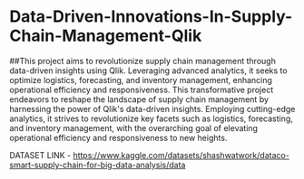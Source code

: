 # Data-Driven-Innovations-In-Supply-Chain-Management-Qlik
##This project aims to revolutionize supply chain management through data-driven insights using   Qlik. Leveraging advanced analytics, it seeks to optimize logistics, forecasting, and inventory management, enhancing operational efficiency and responsiveness. 
This transformative project endeavors to reshape the landscape of supply chain management by harnessing the power of Qlik's data-driven insights. Employing cutting-edge analytics, it strives to revolutionize key facets such as logistics, forecasting, and inventory management, with the overarching goal of elevating operational efficiency and responsiveness to new heights.

DATASET LINK -  https://www.kaggle.com/datasets/shashwatwork/dataco-smart-supply-chain-for-big-data-analysis/data
